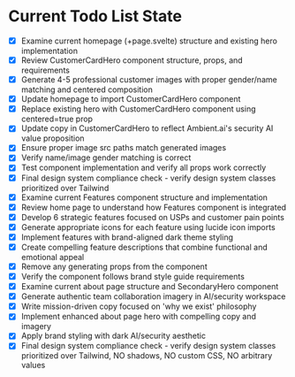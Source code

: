 <!-- DO NOT EDIT - Managed by todo_list tool -->
<!-- Updated: 2025-09-26T05:33:00.756Z -->

# Current Todo List State

- [x] Examine current homepage (+page.svelte) structure and existing hero implementation
- [x] Review CustomerCardHero component structure, props, and requirements
- [x] Generate 4-5 professional customer images with proper gender/name matching and centered composition
- [x] Update homepage to import CustomerCardHero component
- [x] Replace existing hero with CustomerCardHero component using centered=true prop
- [x] Update copy in CustomerCardHero to reflect Ambient.ai's security AI value proposition
- [x] Ensure proper image src paths match generated images
- [x] Verify name/image gender matching is correct
- [x] Test component implementation and verify all props work correctly
- [x] Final design system compliance check - verify design system classes prioritized over Tailwind
- [x] Examine current Features component structure and implementation
- [x] Review home page to understand how Features component is integrated
- [x] Develop 6 strategic features focused on USPs and customer pain points
- [x] Generate appropriate icons for each feature using lucide icon imports
- [x] Implement features with brand-aligned dark theme styling
- [x] Create compelling feature descriptions that combine functional and emotional appeal
- [x] Remove any generating props from the component
- [x] Verify the component follows brand style guide requirements
- [x] Examine current about page structure and SecondaryHero component
- [x] Generate authentic team collaboration imagery in AI/security workspace
- [x] Write mission-driven copy focused on 'why we exist' philosophy
- [x] Implement enhanced about page hero with compelling copy and imagery
- [x] Apply brand styling with dark AI/security aesthetic
- [x] Final design system compliance check - verify design system classes prioritized over Tailwind, NO shadows, NO custom CSS, NO arbitrary values
